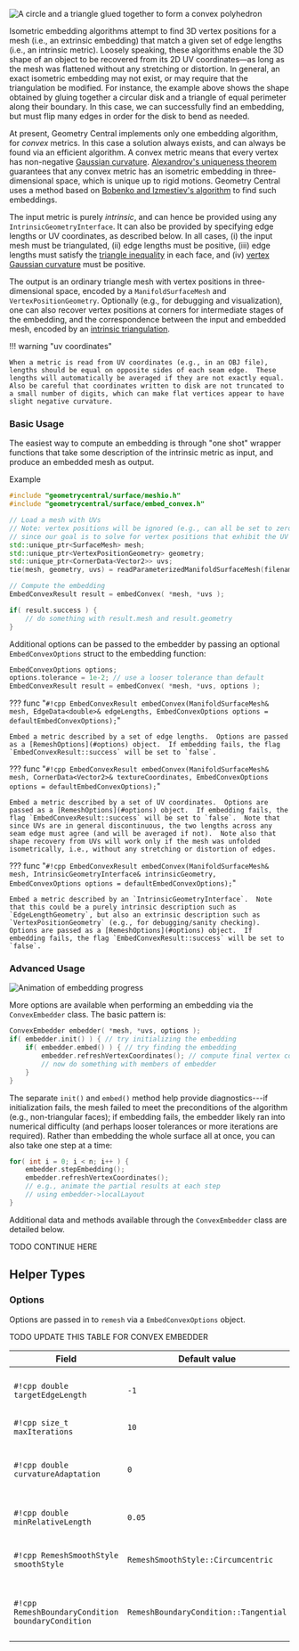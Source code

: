 ![A circle and a triangle glued together to form a convex polyhedron](/media/embed_convex.jpg)

Isometric embedding algorithms attempt to find 3D vertex positions for a mesh (i.e., an extrinsic embedding) that match a given set of edge lengths (i.e., an intrinsic metric).  Loosely speaking, these algorithms enable the 3D shape of an object to be recovered from its 2D UV coordinates—as long as the mesh was flattened without any stretching or distortion.  In general, an exact isometric embedding may not exist, or may require that the triangulation be modified.  For instance, the example above shows the shape obtained by gluing together a circular disk and a triangle of equal perimeter along their boundary.  In this case, we can successfully find an embedding, but must flip many edges in order for the disk to bend as needed.

At present, Geometry Central implements only one embedding algorithm, for _convex_ metrics.  In this case a solution always exists, and can always be found via an efficient algorithm.  A convex metric means that every vertex has non-negative [Gaussian curvature](/surface/geometry/quantities/#vertex-gaussian-curvature). [Alexandrov's uniqueness theorem](https://en.wikipedia.org/wiki/Alexandrov%27s_uniqueness_theorem) guarantees that any convex metric has an isometric embedding in three-dimensional space, which is unique up to rigid motions.  Geometry Central uses a method based on [Bobenko and Izmestiev's algorithm](https://arxiv.org/abs/math/0609447) to find such embeddings.

The input metric is purely _intrinsic_, and can hence be provided using any `IntrinsicGeometryInterface`.  It can also be provided by specifying edge lengths or UV coordinates, as described below.  In all cases, (i) the input mesh must be triangulated, (ii) edge lengths must be positive, (iii) edge lengths must satisfy the [triangle inequality](https://en.wikipedia.org/wiki/Triangle_inequality) in each face, and (iv) [vertex Gaussian curvature](/surface/geometry/quantities/#vertex-gaussian-curvature) must be positive.

The output is an ordinary triangle mesh with vertex positions in three-dimensional space, encoded by a `ManifoldSurfaceMesh` and `VertexPositionGeometry`.  Optionally (e.g., for debugging and visualization), one can also recover vertex positions at corners for intermediate stages of the embedding, and the correspondence between the input and embedded mesh, encoded by an [intrinsic triangulation](/intrinsic_triangulations/basics/).

!!! warning "uv coordinates"

    When a metric is read from UV coordinates (e.g., in an OBJ file), lengths should be equal on opposite sides of each seam edge.  These lengths will automatically be averaged if they are not exactly equal.  Also be careful that coordinates written to disk are not truncated to a small number of digits, which can make flat vertices appear to have slight negative curvature.

### Basic Usage

The easiest way to compute an embedding is through "one shot" wrapper functions that take some description of the intrinsic metric as input, and produce an embedded mesh as output.

Example
```cpp
#include "geometrycentral/surface/meshio.h"
#include "geometrycentral/surface/embed_convex.h"

// Load a mesh with UVs
// Note: vertex positions will be ignored (e.g., can all be set to zero),
// since our goal is to solve for vertex positions that exhibit the UV lengths.
std::unique_ptr<SurfaceMesh> mesh;
std::unique_ptr<VertexPositionGeometry> geometry;
std::unique_ptr<CornerData<Vector2>> uvs;
tie(mesh, geometry, uvs) = readParameterizedManifoldSurfaceMesh(filename);

// Compute the embedding
EmbedConvexResult result = embedConvex( *mesh, *uvs );

if( result.success ) {
    // do something with result.mesh and result.geometry
}
```

Additional options can be passed to the embedder by passing an optional `EmbedConvexOptions` struct to the embedding function:

```cpp
EmbedConvexOptions options;
options.tolerance = 1e-2; // use a looser tolerance than default
EmbedConvexResult result = embedConvex( *mesh, *uvs, options );
```

??? func "`#!cpp EmbedConvexResult embedConvex(ManifoldSurfaceMesh& mesh, EdgeData<double>& edgeLengths, EmbedConvexOptions options = defaultEmbedConvexOptions);`"

    Embed a metric described by a set of edge lengths.  Options are passed as a [RemeshOptions](#options) object.  If embedding fails, the flag `EmbedConvexResult::success` will be set to `false`.

??? func "`#!cpp EmbedConvexResult embedConvex(ManifoldSurfaceMesh& mesh, CornerData<Vector2>& textureCoordinates, EmbedConvexOptions options = defaultEmbedConvexOptions);`"

    Embed a metric described by a set of UV coordinates.  Options are passed as a [RemeshOptions](#options) object.  If embedding fails, the flag `EmbedConvexResult::success` will be set to `false`.  Note that since UVs are in general discontinuous, the two lengths across any seam edge must agree (and will be averaged if not).  Note also that shape recovery from UVs will work only if the mesh was unfolded isometrically, i.e., without any stretching or distortion of edges.
    
??? func "`#!cpp EmbedConvexResult embedConvex(ManifoldSurfaceMesh& mesh, IntrinsicGeometryInterface& intrinsicGeometry, EmbedConvexOptions options = defaultEmbedConvexOptions);`"

    Embed a metric described by an `IntrinsicGeometryInterface`.  Note that this could be a purely intrinsic description such as `EdgeLengthGeometry`, but also an extrinsic description such as `VertexPositionGeometry` (e.g., for debugging/sanity checking).  Options are passed as a [RemeshOptions](#options) object.  If embedding fails, the flag `EmbedConvexResult::success` will be set to `false`.

### Advanced Usage

![Animation of embedding progress](/media/embed_convex.gif)

More options are available when performing an embedding via the `ConvexEmbedder` class.  The basic pattern is:

```cpp
ConvexEmbedder embedder( *mesh, *uvs, options );
if( embedder.init() ) { // try initializing the embedding
    if( embedder.embed() ) { // try finding the embedding
        embedder.refreshVertexCoordinates(); // compute final vertex coordinates
        // now do something with members of embedder
    }
}
```

The separate `init()` and `embed()` method help provide diagnostics---if initialization fails, the mesh failed to meet the preconditions of the algorithm (e.g., non-triangular faces); if embedding fails, the embedder likely ran into numerical difficulty (and perhaps looser tolerances or more iterations are required).  Rather than embedding the whole surface all at once, you can also take one step at a time:

```cpp
for( int i = 0; i < n; i++ ) {
    embedder.stepEmbedding();
    embedder.refreshVertexCoordinates();
    // e.g., animate the partial results at each step
    // using embedder->localLayout
}
```

Additional data and methods available through the `ConvexEmbedder` class are detailed below.

TODO CONTINUE HERE


## Helper Types
### Options
Options are passed in to `remesh` via a `EmbedConvexOptions` object.

TODO UPDATE THIS TABLE FOR CONVEX EMBEDDER

| Field                                              | Default value                         | Meaning                                                                                                                                                    |
|----------------------------------------------------|---------------------------------------|------------------------------------------------------------------------------------------------------------------------------------------------------------|
| `#!cpp double targetEdgeLength`                   | `-1`                                  | the target edge length in flat regions. If `targetEdgeLength` is negative, the target edge length is set to relative the input mesh's mean edge length     |
| `#!cpp size_t maxIterations`                      | `10`                                  | the maximum number of iterations to run for                                                                                                                |
| `#!cpp double curvatureAdaptation`                | `0`                                   | how much target length should vary due to curvature. Set curvatureAdaptation to 0 if you want edge lengths to be approximately targetEdgeLength everywhere |
| `#!cpp double minRelativeLength`                  | `0.05`                                | the minimum possible edge length allowed in the output mesh. Defined relative to targetEdgeLength                                                          |
| `#!cpp RemeshSmoothStyle smoothStyle`             | `RemeshSmoothStyle::Circumcentric`    | the type of vertex smoothing to use (either `RemeshSmoothStyle::Circumcentric` or `RemeshSmoothStyle::Laplacian`)                                          |
| `#!cpp RemeshBoundaryCondition boundaryCondition` | `RemeshBoundaryCondition::Tangential` | the type of motions allowed for boundary vertices (either `RemeshBoundaryCondition::Fixed`, `RemeshBoundaryCondition::Tangential` or `RemeshBoundaryCondition::Free`)                            |

